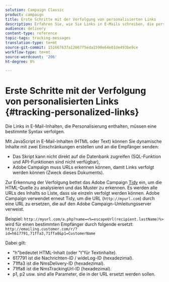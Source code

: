 ```yaml
---
solution: Campaign Classic
product: campaign
title: Erste Schritte mit der Verfolgung von personalisierten Links
description: Erfahren Sie, wie Sie Links in E-Mails schreiben, die personalisiert werden können, und wie Sie die Verfolgung in Campaign Classic unterstützen.
audience: delivery
content-type: reference
topic-tags: tracking-messages
translation-type: tm+mt
source-git-commit: 151667637a12667f5eda1590e64e01de493be9ce
workflow-type: tm+mt
source-wordcount: '206'
ht-degree: 0%

---
```



# Erste Schritte mit der Verfolgung von personalisierten Links {#tracking-personalized-links}

Die Links in E-Mail-Inhalten, die Personalisierung enthalten, müssen eine bestimmte Syntax verfolgen.

Mit JavaScript in E-Mail-Inhalten (HTML oder Text) können Sie dynamische Inhalte mit zwei Einschränkungen erstellen und an die Empfänger senden:

* Das Skript kann nicht direkt auf die Datenbank zugreifen (SQL-Funktion und API-Funktionen sind nicht verfügbar),
* Adobe Campaign muss URLs erkennen können, damit Links verfolgt werden können (Zweck dieses Dokuments).

Zur Erkennung der Verfolgung bettet das Adobe Campaign [Tidy](http://www.html-tidy.org/) ein, um die HTML-Quelle zu analysieren und das Muster zu erkennen. Es werden alle URLs des Inhalts so Liste, dass sie einzeln verfolgt werden können. Adobe Campaign verwendet erneut Tidy, um die URL (`http://myurl.com`) durch eine URL zu ersetzen, die auf den Adobe Campaign-Umleitungsserver verweist.

Beispiel: `http://myurl.com/a.php?name=<%=escapeUrl(recipient.lastName)%>` wird für einen bestimmten Empfänger durch folgende ersetzt: `http://emailing.customer.com/r/?id=h617791,71ffa3,71ffa8&p1=CustomerName`

Dabei gilt:

* &quot;h&quot;bedeutet HTML-Inhalt (oder &quot;t&quot;für Textinhalte).
* 617791 ist die Nachrichten-ID / wideLog-ID (hexadezimal).
* 71ffa3 ist die NmsDelivery-ID (hexadezimal).
* 71ffa8 ist die NmsTrackingUrl-ID (hexadezimal).
* p1, p2 usw. sind alle Parameter, die in der URL ersetzt werden sollen.
